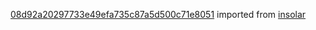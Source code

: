 [08d92a20297733e49efa735c87a5d500c71e8051](https://github.com/insolar/insolar/commit/08d92a20297733e49efa735c87a5d500c71e8051) imported from [insolar](https://github.com/insolar/insolar)
